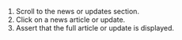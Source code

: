 1. Scroll to the news or updates section.
2. Click on a news article or update.
3. Assert that the full article or update is displayed.